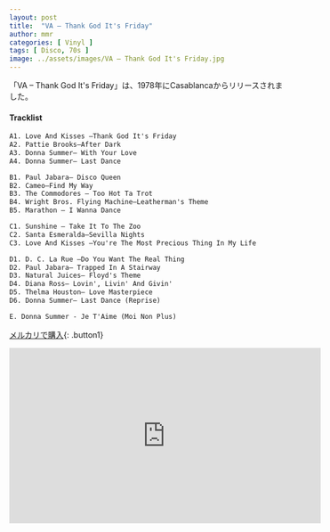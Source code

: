 ```yaml
---
layout: post
title:  "VA – Thank God It's Friday"
author: mmr
categories: [ Vinyl ]
tags: [ Disco, 70s ]
image: ../assets/images/VA – Thank God It's Friday.jpg
---
```


「VA – Thank God It's Friday」は、1978年にCasablancaからリリースされました。

#### Tracklist
```md
A1. Love And Kisses –Thank God It's Friday
A2. Pattie Brooks–After Dark
A3. Donna Summer– With Your Love
A4. Donna Summer– Last Dance

B1. Paul Jabara– Disco Queen
B2. Cameo–Find My Way
B3. The Commodores – Too Hot Ta Trot
B4. Wright Bros. Flying Machine–Leatherman's Theme
B5. Marathon – I Wanna Dance

C1. Sunshine – Take It To The Zoo
C2. Santa Esmeralda–Sevilla Nights
C3. Love And Kisses –You're The Most Precious Thing In My Life

D1. D. C. La Rue –Do You Want The Real Thing
D2. Paul Jabara– Trapped In A Stairway
D3. Natural Juices– Floyd's Theme
D4. Diana Ross– Lovin', Livin' And Givin'
D5. Thelma Houston– Love Masterpiece
D6. Donna Summer– Last Dance (Reprise)

E. Donna Summer - Je T'Aime (Moi Non Plus)
```

[メルカリで購入](https://jp.mercari.com/item/m32254074664?afid=6142608987){: .button1}

<iframe width="560" height="315" src="https://www.youtube.com/embed/lZypJPjK2Sw?si=ycy2M3pNCLSiI-rz" title="YouTube video player" frameborder="0" allow="accelerometer; autoplay; clipboard-write; encrypted-media; gyroscope; picture-in-picture; web-share" referrerpolicy="strict-origin-when-cross-origin" allowfullscreen></iframe>